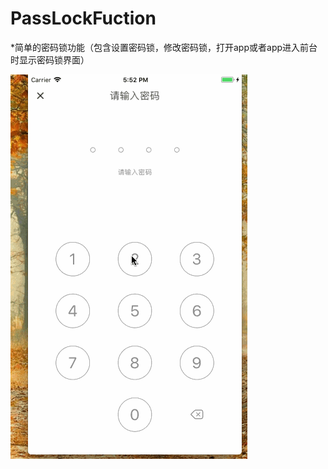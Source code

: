 # PassLockFuction
*简单的密码锁功能（包含设置密码锁，修改密码锁，打开app或者app进入前台时显示密码锁界面）

![图片](https://github.com/Echoecho126/PassLockFuction/blob/master/PassLockView/PassLockView/Assets.xcassets/%E5%AF%86%E7%A0%81%E9%94%81.imageset/%E5%AF%86%E7%A0%81%E9%94%81.gif)
